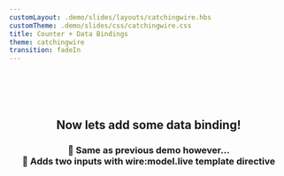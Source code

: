 ```yaml
---
customLayout: .demo/slides/layouts/catchingwire.hbs
customTheme: .demo/slides/css/catchingwire.css
title: Counter + Data Bindings
theme: catchingwire
transition: fadeIn
---
```


<h2 style="text-align: center; display: block; margin-top: 100px;">Now lets add some data binding!</h2>

<h3 style="text-align: center; display: block;">
	📌 Same as previous demo however...<Br>
	📌 Adds two inputs with <strong>wire:model.live</strong> template directive<Br>
</h3>
